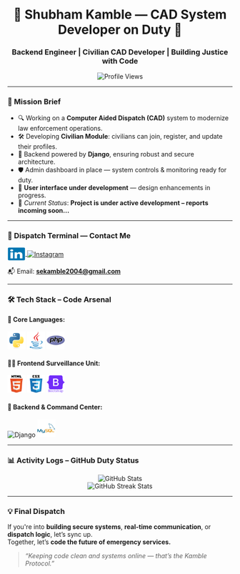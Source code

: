 <h1 align="center">🚓 Shubham Kamble — CAD System Developer on Duty 🚓</h1>
<h3 align="center">Backend Engineer | Civilian CAD Developer | Building Justice with Code</h3>

<p align="center">
  <img src="https://komarev.com/ghpvc/?username=kamble0805&label=Dispatch%20System%20Logins&color=114488&style=flat" alt="Profile Views" />
</p>

---

### 🧭 Mission Brief

- 🔍 Working on a **Computer Aided Dispatch (CAD)** system to modernize law enforcement operations.  
- 🛠️ Developing **Civilian Module**: civilians can join, register, and update their profiles.  
- 🧱 Backend powered by **Django**, ensuring robust and secure architecture.  
- 🛡️ Admin dashboard in place — system controls & monitoring ready for duty.  
- 🎨 **User interface under development** — design enhancements in progress.  
- 🚧 *Current Status*: **Project is under active development – reports incoming soon...**

---

### 📡 Dispatch Terminal — Contact Me  

<p align="left">
  <a href="https://www.linkedin.com/in/shubham-kamble-a36b74347/" target="_blank">
    <img align="center" src="https://raw.githubusercontent.com/devicons/devicon/master/icons/linkedin/linkedin-original.svg" alt="LinkedIn" height="30" width="40" />
  </a>
  <a href="https://instagram.com/kamble_002" target="_blank">
    <img align="center" src="https://raw.githubusercontent.com/rahuldkjain/github-profile-readme-generator/master/src/images/icons/Social/instagram.svg" alt="Instagram" height="30" width="40" />
  </a>
</p>

📬 Email: **sekamble2004@gmail.com**

---

### 🛠️ Tech Stack – Code Arsenal

#### 🚨 Core Languages:
<p align="left">
  <img src="https://raw.githubusercontent.com/devicons/devicon/master/icons/python/python-original.svg" alt="Python" width="40" height="40"/> 
  <img src="https://raw.githubusercontent.com/devicons/devicon/master/icons/java/java-original.svg" alt="Java" width="40" height="40"/>
  <img src="https://raw.githubusercontent.com/devicons/devicon/master/icons/php/php-original.svg" alt="PHP" width="40" height="40"/> 
</p>

#### 👮‍♂️ Frontend Surveillance Unit:
<p align="left">
  <img src="https://raw.githubusercontent.com/devicons/devicon/master/icons/html5/html5-original-wordmark.svg" alt="HTML5" width="40" height="40"/>  
  <img src="https://raw.githubusercontent.com/devicons/devicon/master/icons/css3/css3-original-wordmark.svg" alt="CSS3" width="40" height="40"/>
  <img src="https://raw.githubusercontent.com/devicons/devicon/master/icons/bootstrap/bootstrap-plain-wordmark.svg" alt="Bootstrap" width="40" height="40"/>
</p>

#### 🔐 Backend & Command Center:
<p align="left">
  <img src="https://cdn.worldvectorlogo.com/logos/django.svg" alt="Django" width="40" height="40"/>
  <img src="https://raw.githubusercontent.com/devicons/devicon/master/icons/mysql/mysql-original-wordmark.svg" alt="MySQL" width="40" height="40"/>
</p>

---

### 📊 Activity Logs – GitHub Duty Status

<p align="center">
  <img src="https://github-readme-stats.vercel.app/api?username=kamble0805&show_icons=true&theme=tokyonight&title_color=ffcc00&icon_color=ffcc00" alt="GitHub Stats" />
  <br/>
  <img src="https://github-readme-streak-stats.herokuapp.com/?user=kamble0805&theme=tokyonight&date_format=M%20j%5B%2C%20Y%5D&ring=ffcc00&fire=ffcc00" alt="GitHub Streak Stats" />
</p>

---

### 💡 Final Dispatch  

If you're into **building secure systems**, **real-time communication**, or **dispatch logic**, let’s sync up.  
Together, let’s **code the future of emergency services.**

> *“Keeping code clean and systems online — that’s the Kamble Protocol.”*
